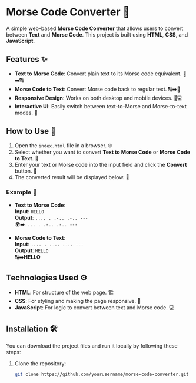 # Morse Code Converter 🚀

A simple web-based **Morse Code Converter** that allows users to convert between **Text** and **Morse Code**. This project is built using **HTML**, **CSS**, and **JavaScript**. 

## Features ✨
- **Text to Morse Code**: Convert plain text to its Morse code equivalent. 📝➡️🔠
- **Morse Code to Text**: Convert Morse code back to regular text. 🔠➡️📝
- **Responsive Design**: Works on both desktop and mobile devices. 📱💻
- **Interactive UI**: Easily switch between text-to-Morse and Morse-to-text modes. 🔄

## How to Use 🔧

1. Open the `index.html` file in a browser. 🌐
2. Select whether you want to convert **Text to Morse Code** or **Morse Code to Text**. 🔄
3. Enter your text or Morse code into the input field and click the **Convert** button. 🔲
4. The converted result will be displayed below. 🎉

### Example 📝
- **Text to Morse Code**:  
   **Input**: `HELLO`  
   **Output**: `.... . .-.. .-.. ---`  
   🌍➡️`.... . .-.. .-.. ---`
   
- **Morse Code to Text**:  
   **Input**: `.... . .-.. .-.. ---`  
   **Output**: `HELLO`  
   🔠➡️**HELLO**

## Technologies Used ⚙️
- **HTML**: For structure of the web page. 🏗️
- **CSS**: For styling and making the page responsive. 🎨
- **JavaScript**: For logic to convert between text and Morse code. 💻

## Installation 🛠️

You can download the project files and run it locally by following these steps:

1. Clone the repository:
   ```bash
   git clone https://github.com/yourusername/morse-code-converter.git
